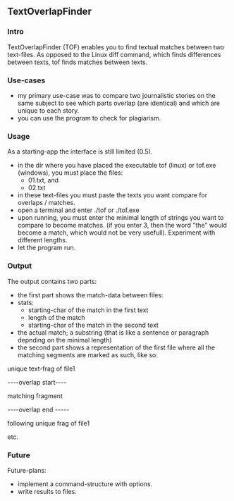## TextOverlapFinder

### Intro

TextOverlapFinder (TOF) enables you to find textual matches between two text-files. As opposed to the Linux diff command, which finds differences between texts, tof finds matches between texts. 

### Use-cases

- my primary use-case was to compare two journalistic stories on the same subject to see which parts overlap (are identical) and which are unique to each story.
- you can use the program to check for plagiarism.


### Usage

As a starting-app the interface is still limited (0.5). 
- in the dir where you have placed the executable tof (linux) or tof.exe (windows), you must place the files:
  - 01.txt, and
  - 02.txt
- in these text-files you must paste the texts you want compare for overlaps / matches.
- open a terminal and enter ./tof or ./tof.exe
- upon running, you must enter the minimal length of strings you want to compare to become matches. (if you enter 3, then the word "the" would become a match, which would not be very usefull). Experiment with different lengths.
- let the program run.

### Output

The output contains two parts:
-  the first part shows the match-data between files:
  - stats:
    - starting-char of the match in the first text
    - length of the match
    - starting-char of the match in the second text
   - the actual match; a substring (that is like a sentence or paragraph depnding on the minimal length)
 - the second part shows a representation of the first file where all the matching segments are marked as such, like so: 

 unique text-frag of file1

 ----overlap start----

 matching fragment

 ----overlap end -----

 following unique frag of file1

 etc.



### Future

Future-plans:

- implement a command-structure with options.
- write results to files.
